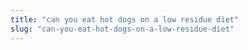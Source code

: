 ```yaml
---
title: "can you eat hot dogs on a low residue diet"
slug: "can-you-eat-hot-dogs-on-a-low-residue-diet"
---
```


